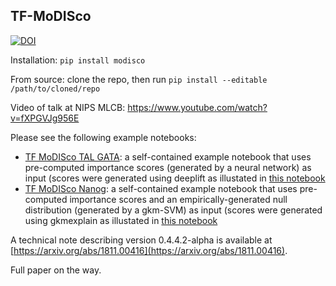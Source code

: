 ## TF-MoDISco

[![DOI](https://zenodo.org/badge/62352963.svg)](https://zenodo.org/badge/latestdoi/62352963)

Installation: `pip install modisco`

From source: clone the repo, then run `pip install --editable /path/to/cloned/repo`

Video of talk at NIPS MLCB: https://www.youtube.com/watch?v=fXPGVJg956E

Please see the following example notebooks:
- [TF MoDISco TAL GATA](https://github.com/kundajelab/modisco_private/blob/master/examples/simulated_TAL_GATA_deeplearning/TF%20MoDISco%20TAL%20GATA.ipynb): a self-contained example notebook that uses pre-computed importance scores (generated by a neural network) as input (scores were generated using deeplift as illustated in [this notebook](https://github.com/kundajelab/tfmodisco/blob/master/examples/simulated_TAL_GATA_deeplearning/Generate%20Importance%20Scores.ipynb)
- [TF MoDISco Nanog](https://github.com/kundajelab/modisco_private/blob/master/examples/H1ESC_Nanog_gkmsvm/TF%20MoDISco%20Nanog.ipynb): a self-contained example notebook that uses pre-computed importance scores and an empirically-generated null distribution (generated by a gkm-SVM) as input (scores were generated using gkmexplain as illustated in [this notebook](https://github.com/kundajelab/tfmodisco/blob/master/examples/H1ESC_Nanog_gkmsvm/Generate%20Importance%20Scores.ipynb)

A technical note describing version 0.4.4.2-alpha is available at [https://arxiv.org/abs/1811.00416](https://arxiv.org/abs/1811.00416).

Full paper on the way.
